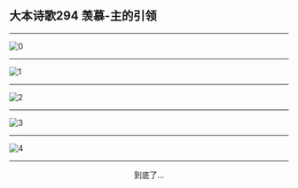 
## 大本诗歌294 羡慕-主的引领
        
<div id="aplayer0"></div>

---

<img alt="0" data-original="/data/d0293/0">

---

<img alt="1" data-original="/data/d0293/1">

---

<img alt="2" data-original="/data/d0293/2">

---

<img alt="3" data-original="/data/d0293/3">

---

<img alt="4" data-original="/data/d0293/4">

---

<p style="text-align: center">到底了...</p>

<script src="/js/dist-view.js"></script>

<script>
MAIN.id = 'd0293';
        
const ap0 = new APlayer({
    container: document.getElementById('aplayer0'),
    volume: 1,
    loop: 'none',
    preload: 'none',
    audio: [{
        name: '大本诗歌294.mp3',
        artist: '大本诗歌',
        url: 'https://res.wx.qq.com/voice/getvoice?mediaid=MzI0NTk3MDM5M18yMjQ3NDkxMTE5',
        cover: '/favicon'
    }]
});
</script>
